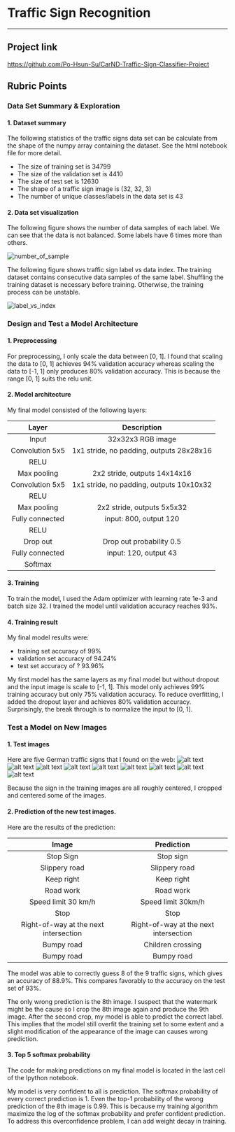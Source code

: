 # **Traffic Sign Recognition**

---

[//]: # (Image References)

[image1]: ./examples/visualization.jpg "Visualization"
[image2]: ./examples/grayscale.jpg "Grayscaling"
[image3]: ./examples/random_noise.jpg "Random Noise"
[image4]: ./examples/placeholder.png "Traffic Sign 1"
[image5]: ./examples/placeholder.png "Traffic Sign 2"
[image6]: ./examples/placeholder.png "Traffic Sign 3"
[image7]: ./examples/placeholder.png "Traffic Sign 4"
[image8]: ./examples/placeholder.png "Traffic Sign 5"

## Project link
https://github.com/Po-Hsun-Su/CarND-Traffic-Sign-Classifier-Project

## Rubric Points
### Data Set Summary & Exploration

#### 1. Dataset summary

The following statistics of the traffic signs data set can be calculate from the shape of the numpy array containing the dataset. See the html notebook file for more detail.

* The size of training set is 34799
* The size of the validation set is 4410
* The size of test set is 12630
* The shape of a traffic sign image is (32, 32, 3)
* The number of unique classes/labels in the data set is 43

#### 2. Data set visualization

The following figure shows the number of data samples of each label. We can see that the data is not balanced. Some labels have 6 times more than others.

![number_of_sample](./Data_num_vs_label.png)

The following figure shows traffic sign label vs data index. The training dataset contains consecutive data samples of the same label. Shuffling the training dataset is necessary before training. Otherwise, the training process can be unstable.

![label_vs_index](./Label_vs_index.png)

### Design and Test a Model Architecture

#### 1. Preprocessing

For preprocessing, I only scale the data between [0, 1]. I found that scaling the data to [0, 1] achieves 94% validation accuracy whereas scaling the data to [-1, 1] only produces 80% validation accuracy. This is because the range [0, 1] suits the relu unit.

#### 2. Model architecture

My final model consisted of the following layers:

| Layer         		|     Description	        					|
|:---------------------:|:---------------------------------------------:|
| Input         		| 32x32x3 RGB image   							|
| Convolution 5x5     	| 1x1 stride, no padding, outputs 28x28x16	|
| RELU					|												|
| Max pooling	      	| 2x2 stride,  outputs 14x14x16 				|
| Convolution 5x5	    | 1x1 stride, no padding, outputs 10x10x32	|
| RELU					|												|
| Max pooling	      	| 2x2 stride,  outputs 5x5x32 				|
| Fully connected		| input: 800, output 120        |
| RELU					|												|
| Drop out      |   Drop out probability 0.5    |
| Fully connected		| input: 120, output 43        |
| Softmax				|        									| |

<!-- #### 3. Describe how you trained your model. The discussion can include the type of optimizer, the batch size, number of epochs and any hyperparameters such as learning rate. -->

#### 3. Training

To train the model, I used the Adam optimizer with learning rate 1e-3 and batch size 32. I trained the model until validation accuracy reaches 93%.

<!-- #### 4. Describe the approach taken for finding a solution and getting the validation set accuracy to be at least 0.93. Include in the discussion the results on the training, validation and test sets and where in the code these were calculated. Your approach may have been an iterative process, in which case, outline the steps you took to get to the final solution and why you chose those steps. Perhaps your solution involved an already well known implementation or architecture. In this case, discuss why you think the architecture is suitable for the current problem. -->

#### 4. Training result

My final model results were:
* training set accuracy of 99%
* validation set accuracy of 94.24%
* test set accuracy of ? 93.96%

My first model has the same layers as my final model but without dropout and the input image is scale to [-1, 1]. This model only achieves 99% training accuracy but only 75% validation accuracy. To reduce overfitting, I added the dropout layer and achieves 80% validation accuracy. Surprisingly, the break through is to normalize the input to [0, 1].


### Test a Model on New Images

#### 1. Test images

Here are five German traffic signs that I found on the web:
![alt text](./new_data/5.jpg)
![alt text](./new_data/1.jpg)
![alt text](./new_data/2.jpg)
![alt text](./new_data/4.jpg)
![alt text](./new_data/3.jpg)
![alt text](./new_data/6.jpg)
![alt text](./new_data/7.jpg)
![alt text](./new_data/10.jpg)
![alt text](./new_data/11.jpg)

Because the sign in the training images are all roughly centered, I cropped and centered some of the images.
#### 2. Prediction of the new test images.

Here are the results of the prediction:

| Image			        |     Prediction	        					|
|:---------------------:|:---------------------------------------------:|
| Stop Sign      		| Stop sign   									|
| Slippery road    			| Slippery road 										|
| Keep right					| Keep right											|
| Road work	      		| Road work					 				|
| Speed limit 30 km/h			| Speed limit 30km/h      							|
| Stop | Stop |
| Right-of-way at the next intersection | Right-of-way at the next intersection |
| Bumpy road | Children crossing |
| Bumpy road | Bumpy road |

The model was able to correctly guess 8 of the 9 traffic signs, which gives an accuracy of 88.9%. This compares favorably to the accuracy on the test set of 93%.

The only wrong prediction is the 8th image. I suspect that the watermark might be the cause so I crop the 8th image again and produce the 9th image. After the second crop, my model is able to predict the correct label. This implies that the model still overfit the training set to some extent and a slight modification of the appearance of the image can causes wrong prediction.

#### 3. Top 5 softmax probability

The code for making predictions on my final model is located in the last cell of the Ipython notebook.

My model is very confident to all is prediction. The softmax probability of every correct prediction is 1. Even the top-1 probability of the wrong prediction of the 8th image is 0.99. This is because my training algorithm maximize the log of the softmax probability and prefer confident prediction. To address this overconfidence problem, I can add weight decay in training.
